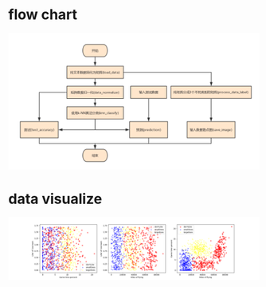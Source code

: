 # flow chart
![dfas](https://github.com/boobpoop/K-NN/blob/master/knn/image/k-NN.jpg)


# data visualize
![dfas](https://github.com/boobpoop/K-NN/blob/master/knn/image/data_visualize.png)

